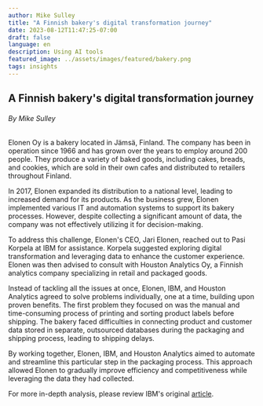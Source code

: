 ```yaml
---
author: Mike Sulley
title: "A Finnish bakery's digital transformation journey"
date: 2023-08-12T11:47:25-07:00
draft: false
language: en
description: Using AI tools
featured_image: ../assets/images/featured/bakery.png
tags: insights
---
```


## A Finnish bakery's digital transformation journey ##
###### _By Mike Sulley_ ######

Elonen Oy is a bakery located in Jämsä, Finland. The company has been in operation since 1966 and has grown over the years to employ around 200 people. They produce a variety of baked goods, including cakes, breads, and cookies, which are sold in their own cafes and distributed to retailers throughout Finland.

In 2017, Elonen expanded its distribution to a national level, leading to increased demand for its products. As the business grew, Elonen implemented various IT and automation systems to support its bakery processes. However, despite collecting a significant amount of data, the company was not effectively utilizing it for decision-making.

To address this challenge, Elonen's CEO, Jari Elonen, reached out to Pasi Korpela at IBM for assistance. Korpela suggested exploring digital transformation and leveraging data to enhance the customer experience. Elonen was then advised to consult with Houston Analytics Oy, a Finnish analytics company specializing in retail and packaged goods.

Instead of tackling all the issues at once, Elonen, IBM, and Houston Analytics agreed to solve problems individually, one at a time, building upon proven benefits. The first problem they focused on was the manual and time-consuming process of printing and sorting product labels before shipping. The bakery faced difficulties in connecting product and customer data stored in separate, outsourced databases during the packaging and shipping process, leading to shipping delays.

By working together, Elonen, IBM, and Houston Analytics aimed to automate and streamline this particular step in the packaging process. This approach allowed Elonen to gradually improve efficiency and competitiveness while leveraging the data they had collected.

For more in-depth analysis, please review IBM's original [article](https://www.ibm.com/case-studies/elonen-oy).

